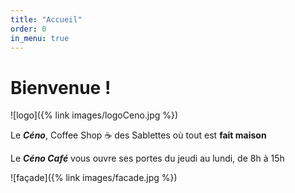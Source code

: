 ```yaml
---
title: "Accueil"
order: 0
in_menu: true
---
```

# Bienvenue !

![logo]({% link images/logoCeno.jpg %}) 

Le **_Céno_**, Coffee Shop ☕️ des Sablettes où tout est **fait maison**


Le **_Céno Café_** vous ouvre ses portes du jeudi au lundi, de 8h à 15h


![façade]({% link images/facade.jpg %}) 